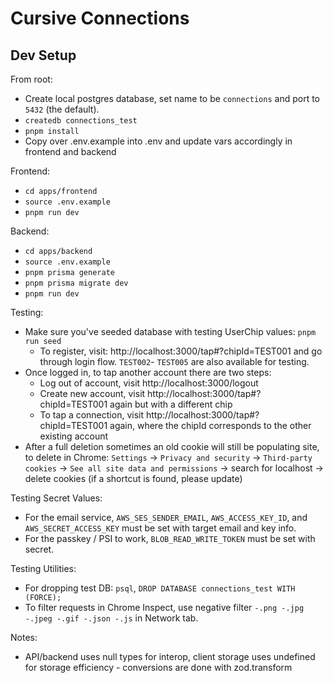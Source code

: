 # Cursive Connections

## Dev Setup

From root:

- Create local postgres database, set name to be `connections` and port to `5432` (the default).
- `createdb connections_test`
- `pnpm install`
- Copy over .env.example into .env and update vars accordingly in frontend and backend

Frontend:

- `cd apps/frontend` 
- `source .env.example`
- `pnpm run dev`

Backend:

- `cd apps/backend`
- `source .env.example`
- `pnpm prisma generate`
- `pnpm prisma migrate dev`
- `pnpm run dev`

Testing:

- Make sure you've seeded database with testing UserChip values: `pnpm run seed`
  - To register, visit: http://localhost:3000/tap#?chipId=TEST001 and go through login flow. `TEST002`- `TEST005` are also available for testing. 
- Once logged in, to tap another account there are two steps: 
  - Log out of account, visit http://localhost:3000/logout
  - Create new account, visit http://localhost:3000/tap#?chipId=TEST001 again but with a different chip 
  - To tap a connection, visit http://localhost:3000/tap#?chipId=TEST001 again, where the chipId corresponds to the other existing account
- After a full deletion sometimes an old cookie will still be populating site, to delete in Chrome: `Settings` -> `Privacy and security` -> `Third-party cookies` -> `See all site data and permissions` -> search for localhost -> delete cookies (if a shortcut is found, please update)

Testing Secret Values: 

- For the email service, `AWS_SES_SENDER_EMAIL`, `AWS_ACCESS_KEY_ID`, and `AWS_SECRET_ACCESS_KEY` must be set with target email and key info. 
- For the passkey / PSI to work, `BLOB_READ_WRITE_TOKEN` must be set with secret. 

Testing Utilities: 
- For dropping test DB: `psql`, `DROP DATABASE connections_test WITH (FORCE);`
- To filter requests in Chrome Inspect, use negative filter `-.png -.jpg -.jpeg -.gif -.json -.js` in Network tab.

Notes:

- API/backend uses null types for interop, client storage uses undefined for storage efficiency - conversions are done with zod.transform
